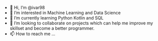 - 👋 Hi, I’m @ivar98
- 👀 I’m interested in Machine Learning and Data Science
- 🌱 I’m currently learning Python Kotlin and SQL
- 💞️ I’m looking to collaborate on projects which can help me improve my skillset and become a better programmer.
- 📫 How to reach me ...

<!---
ivar98/ivar98 is a ✨ special ✨ repository because its `README.md` (this file) appears on your GitHub profile.
You can click the Preview link to take a look at your changes.
--->
